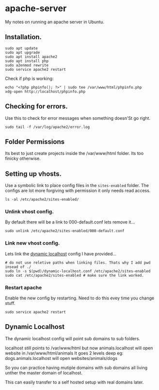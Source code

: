 # apache-server

My notes on running an apache server in Ubuntu.

## Installation.

```shell
sudo apt update
sudo apt upgrade
sudo apt install apache2
sudo apt install php
sudo a2enmod rewrite
sudo service apache2 restart
```

Check if php is working:

```shell
echo "<?php phpinfo(); ?>" | sudo tee /var/www/html/phpinfo.php
xdg-open http://localhost/phpinfo.php
```

## Checking for errors.

Use this to check for error messages when something doesn'St go right.

```shell
sudo tail -f /var/log/apache2/error.log
```

## Folder Permissions

Its best to just create projects inside the /var/www/html folder. Its too finicky otherwise.

## Setting up vhosts.

Use a symbolic link to place config files in the `sites-enabled` folder.
The configs are lot more forgiving with permission it only needs read access.

```shell
ls -al /etc/apache2/sites-enabled/
```

### Unlink vhost config.
By default there will be a link to 000-default.conf lets remove it...
```shell
sudo unlink /etc/apache2/sites-enabled/000-default.conf
```

### Link new vhost config.

Lets link the [dynamic localhost](dynamic-localhost.conf) config I have provided...

```shell
# do not use reletive paths when linking files. Thats why I add pwd insead of ./
sudo ln -s $(pwd)/dynamic-localhost.conf /etc/apache2/sites-enabled
sudo cat /etc/apache2/sites-enabled # make sure the link worked.
```

### Restart apache

Enable the new config by restarting. Need to do this evey time you change stuff.

```SHELL
sudo service apache2 restart
```

## Dynamic Localhost
The dynamic localhost config will point sub domains to sub folders.

localhost still points to /var/www/html but now
animals.localhost will open website in /var/www/html/animals
It goes 2 levels deep eg: dogs.animals.localhost will open websites/animals/dogs

So you can practice having mutiple domains with sub domains all living unther the master domain of localhost.

This can easily transfer to a self hosted setup with real domains later.
